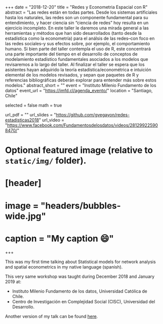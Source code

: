 +++
date = "2018-12-20"
title = "Redes y Econometria Espacial con R"
abstract = "Las redes están en todas partes. Desde los sistemas artificiales hasta los naturales, las redes son un componente fundamental para su entendimiento, y hacer ciencia sin “ciencia de redes” hoy resulta en un ejercicio incompleto. En este taller le daremos una mirada general a las herramientas y métodos que han sido desarrollados (tanto desde la estadística como la econometría) para el análsis de las redes–con foco en las redes sociales–y sus efectos sobre, por ejemplo, el comportamiento humano. Si bien parte del taller contempla el uso de R, este concentrará una parte importante del tiempo en el desarrollo de conceptos de modelamiento estadístico fundamentales asociados a los modelos que revisaremos a lo largo del taller. Al finalizar el taller se espera que los asistentes hayan adquirido la teoría estadística/econométrica e intuición elemental de los modelos revisados, y sepan que paquetes de R y referencias bibliográficas deberán explorar para entender más sobre estos modelos."
abstract_short = ""
event = "Instituto Milenio Fundamento de los datos"
event_url = "https://imfd.cl/agenda_evento/"
location = "Santiago, Chile"

selected = false
math = true

url_pdf = ""
url_slides = "https://github.com/gvegayon/redes-estadisticas2018"
url_video = "https://www.facebook.com/Fundamentosdelosdatos/videos/281299225908470/"

# Optional featured image (relative to `static/img/` folder).
# [header]
# image = "headers/bubbles-wide.jpg"
# caption = "My caption :smile:"

+++

This was my first time talking about Statistical models for network analysis and spatial econometrics in my native language (spanish).

This very same workshop was taught during December 2018 and January 2019 at:

-   Instituto Milenio Fundamento de los datos, Universidad Católica de Chile.
-   Centro de Investigación en Complejidad Social (CISC), Universidad del Desarrollo.

Another version of my talk can be found [here](https://www.facebook.com/complejidadsocial/videos/2217254995005631/).

